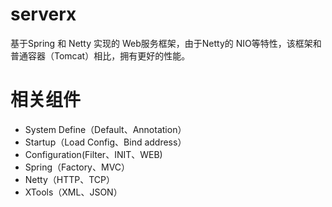 # serverx

基于Spring 和 Netty 实现的 Web服务框架，由于Netty的 NIO等特性，该框架和普通容器（Tomcat）相比，拥有更好的性能。

# 相关组件

* System Define（Default、Annotation）
* Startup（Load Config、Bind address）
* Configuration(Filter、INIT、WEB)
* Spring（Factory、MVC）
* Netty（HTTP、TCP）
* XTools（XML、JSON）
